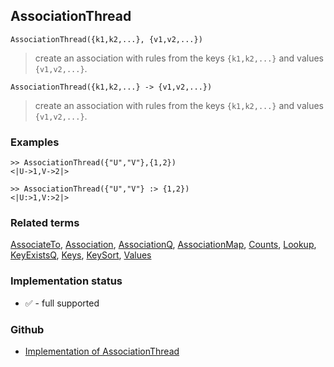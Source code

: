 ## AssociationThread

```
AssociationThread({k1,k2,...}, {v1,v2,...})
```

> create an association with rules from the keys `{k1,k2,...}` and values `{v1,v2,...}`.

```
AssociationThread({k1,k2,...} -> {v1,v2,...})
```

> create an association with rules from the keys `{k1,k2,...}` and values `{v1,v2,...}`.

### Examples

```  
>> AssociationThread({"U","V"},{1,2}) 
<|U->1,V->2|>

>> AssociationThread({"U","V"} :> {1,2}) 
<|U:>1,V:>2|>
```


### Related terms  
[AssociateTo](AssociateTo.md), [Association](Association.md),  [AssociationQ](AssociationQ.md), [AssociationMap](AssociationMap.md), [Counts](Counts.md), [Lookup](Lookup.md), [KeyExistsQ](KeyExistsQ.md), [Keys](Keys.md), [KeySort](KeySort.md), [Values](Values.md)






### Implementation status

* &#x2705; - full supported

### Github

* [Implementation of AssociationThread](https://github.com/axkr/symja_android_library/blob/master/symja_android_library/matheclipse-core/src/main/java/org/matheclipse/core/builtin/AssociationFunctions.java#L471) 
